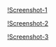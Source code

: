 [!Screenshot-1](./Screenshot%202023-11-10%20at%201.17.14%20PM.png)

[!Screenshot-2](./Screenshot%202023-11-10%20at%201.17.46%20PM.png)

[!Screenshot-3](./Screenshot%202023-11-10%20at%201.18.15%20PM.png)